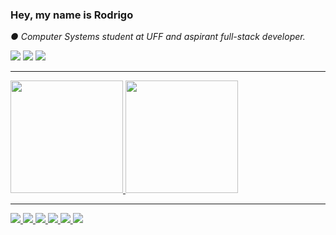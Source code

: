 ### Hey, my name is Rodrigo

<p><em> ● Computer Systems student at UFF and aspirant full-stack developer.</em></p>

<div> 
  <a href="https://www.instagram.com/rxdsaid/" target="_blank"> <img src="https://img.shields.io/badge/-Instagram-%23E4405F?style=for-the-badge&logo=instagram&logoColor=white" target="_blank"></a>
  <a href = "mailto:rsiqueira958@gmail.com"><img src="https://img.shields.io/badge/-Gmail-%23333?style=for-the-badge&logo=gmail&logoColor=white" target="_blank"></a>
  <a href="https://www.linkedin.com/in/rodrigosiqueira21/" target="_blank"> <img src="https://img.shields.io/badge/-LinkedIn-%230077B5?style=for-the-badge&logo=linkedin&logoColor=white" target="_blank"></a> 
</div>

---

<div>
  <a href="https://github.com/siqueirarxd">
  <img height="180em" src="https://github-readme-stats.vercel.app/api?username=siqueirarxd&show_icons=true&theme=dracula&include_all_commits=true&count_private=true&cache-control=no-cache"/>
  <img height="180em" src="https://github-readme-stats.vercel.app/api/top-langs/?username=siqueirarxd&layout=compact&langs_count=16&theme=dracula&cache-control=no-cache"/>

---

<div>
 <img src="https://img.shields.io/badge/HTML5-E34F26?style=for-the-badge&logo=html5&logoColor=white" />
 <img src="https://img.shields.io/badge/CSS3-1572B6?style=for-the-badge&logo=css3&logoColor=white" />
 <img src="https://img.shields.io/badge/JavaScript-323330?style=for-the-badge&logo=javascript&logoColor=F7DF1E" />
 <img src="https://img.shields.io/badge/React-20232A?style=for-the-badge&logo=react&logoColor=61DAFB" />
 <img src="https://img.shields.io/badge/Figma-F24E1E?style=for-the-badge&logo=figma&logoColor=white" />
 <img src="https://img.shields.io/badge/Visual_Studio-5C2D91?style=for-the-badge&logo=visual%20studio&logoColor=white" />
</div>
